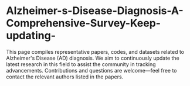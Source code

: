 # Alzheimer-s-Disease-Diagnosis-A-Comprehensive-Survey-Keep-updating-
This page compiles representative papers, codes, and datasets related to Alzheimer's Disease (AD) diagnosis. We aim to continuously update the latest research in this field to assist the community in tracking advancements. Contributions and questions are welcome—feel free to contact the relevant authors listed in the papers.
